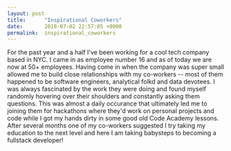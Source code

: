 ```yaml
---
layout: post
title:      "Inspirational Coworkers"
date:       2018-07-02 22:57:05 +0000
permalink:  inspirational_coworkers
---
```



For the past year and a half I've been working for a cool tech company based in NYC. I came in as employee number 16 and as of today we are now at 50+ employees. Having come in when the company was super small allowed me to build close relationships with my co-workers -- most of them happened to be software engineers, analytical folkd and data devotees. I was always fascinated by the work they were doing and found myself randomly hovering over their shoulders and constantly asking them questions. This was almost a daily occurance that ultimately led me to joining them for hackathons where they'd work on personal projects and code while I got my hands dirty in some good old Code Academy lessons. After several months one of my co-workers suggested I try taking my education to the next level  and here I am taking babysteps to becoming a fullstack developer!
